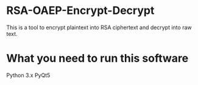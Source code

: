 # RSA-OAEP-Encrypt-Decrypt
This is a tool to encrypt plaintext into RSA ciphertext and decrypt into raw text.

# What you need to run this software
Python 3.x
PyQt5
